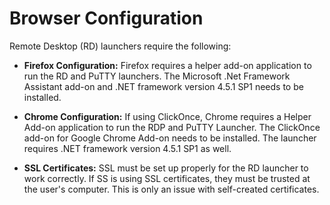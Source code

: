 [title]: # (Browser Configuration)
[tags]: # (Launcher)
[priority]: # (1000)

# Browser Configuration

Remote Desktop (RD) launchers require the following:

- **Firefox Configuration:** Firefox requires a helper add-on application to run the RD and PuTTY launchers. The Microsoft .Net Framework Assistant add-on and .NET framework version 4.5.1 SP1 needs to be installed.

- **Chrome Configuration:** If using ClickOnce, Chrome requires a Helper Add-on application to run the RDP and PuTTY Launcher. The ClickOnce add-on for Google Chrome Add-on needs to be installed. The launcher requires .NET framework version 4.5.1 SP1 as well.

- **SSL Certificates:** SSL must be set up properly for the RD launcher to work correctly. If SS is using SSL certificates, they must be trusted at the user's computer. This is only an issue with self-created certificates.
